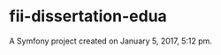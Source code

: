 fii-dissertation-edua
=====================

A Symfony project created on January 5, 2017, 5:12 pm.
